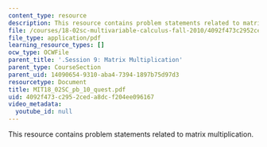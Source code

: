 ```yaml
---
content_type: resource
description: This resource contains problem statements related to matrix multiplication.
file: /courses/18-02sc-multivariable-calculus-fall-2010/4092f473c2952ceda8dcf204ee096167_MIT18_02SC_pb_10_quest.pdf
file_type: application/pdf
learning_resource_types: []
ocw_type: OCWFile
parent_title: '.Session 9: Matrix Multiplication'
parent_type: CourseSection
parent_uid: 14090654-9310-aba4-7394-1897b75d97d3
resourcetype: Document
title: MIT18_02SC_pb_10_quest.pdf
uid: 4092f473-c295-2ced-a8dc-f204ee096167
video_metadata:
  youtube_id: null
---
```

This resource contains problem statements related to matrix multiplication.

